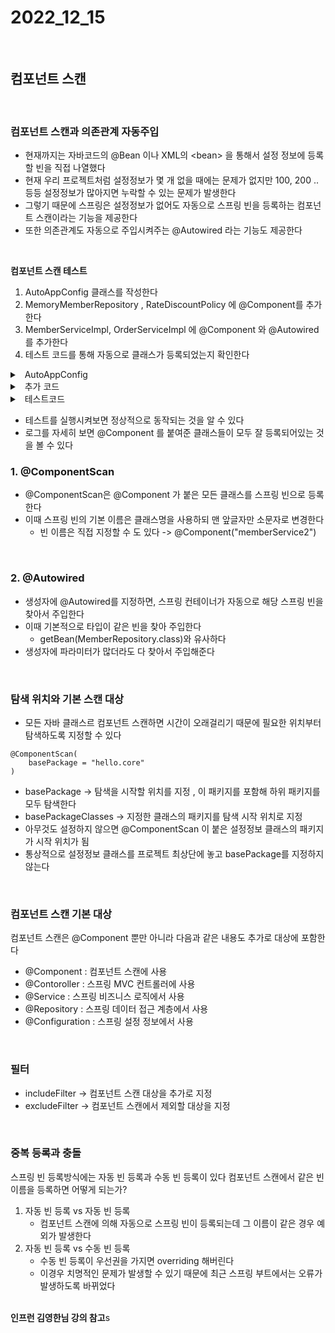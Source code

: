 # 2022_12_15

</br>

## 컴포넌트 스캔

</br>

### 컴포넌트 스캔과 의존관계 자동주입

-   현재까지는 자바코드의 @Bean 이나 XML의 &lt;bean> 을 통해서 설정 정보에 등록할 빈을 직접 나열했다
-   현재 우리 프로젝트처럼 설정정보가 몇 개 없을 때에는 문제가 없지만 100, 200 .. 등등 설정정보가 많아지면 누락할 수 있는 문제가 발생한다
-   그렇기 때문에 스프링은 설정정보가 없어도 자동으로 스프링 빈을 등록하는 컴포넌트 스캔이라는 기능을 제공한다
-   또한 의존관계도 자동으로 주입시켜주는 @Autowired 라는 기능도 제공한다

</br>

<b> 컴포넌트 스캔 테스트 </b>

1.  AutoAppConfig 클래스를 작성한다
2.  MemoryMemberRepository , RateDiscountPolicy 에 @Component를 추가한다
3.  MemberServiceImpl, OrderServiceImpl 에 @Component 와 @Autowired 를 추가한다
4.  테스트 코드를 통해 자동으로 클래스가 등록되었는지 확인한다

<details>
    <summary>&nbsp; AutoAppConfig</summary>
    
    @Configuration
    @ComponentScan(
        excludeFilters =  @ComponentScan.Filter(type = FilterType.ANNOTATION, classes = Configuration.class)
    )
    public class AutoAppConfig {
    }

</details>

<details>
    <summary>&nbsp; 추가 코드 </summary>
    
    //1. MemoryMemberRepository
    @Component
    public class MemoryMemberRepository implements MemberRepository {}

    //2. RateDiscountPolicy
    @Component
    public class RateDiscountPolicy implements DiscountPolicy {}

    //3. MemberServiceImpl
    @Component
    public class MemberServiceImpl implements MemberService {
        private final MemberRepository memberRepository;

        @Autowired
        public MemberServiceImpl(MemberRepository memberRepository) {
            this.memberRepository = memberRepository;
        }
    }

    //4. OrderServiceImpl
    @Component
    public class OrderServiceImpl implements OrderService{

        private  final MemberRepository memberRepository;
        private  final DiscountPolicy discountPolicy;

        @Autowired
        public OrderServiceImpl(MemberRepository memberRepository, DiscountPolicy discountPolicy) {
            this.memberRepository = memberRepository;
            this.discountPolicy = discountPolicy;
        }
    }

</details>

<details>
    <summary>&nbsp; 테스트코드</summary>
    
    public class AutoAppConfigTest {

        @Test
        void basicScan(){
            AnnotationConfigApplicationContext ac = new AnnotationConfigApplicationContext(AutoAppConfig.class);

            MemberService memberService = ac.getBean(MemberService.class);
            Assertions.assertInstanceOf(MemberService.class, memberService);
        }
    }

</details>

-   테스트를 실행시켜보면 정상적으로 동작되는 것을 알 수 있다
-   로그를 자세히 보면 @Component 를 붙여준 클래스들이 모두 잘 등록되어있는 것을 볼 수 있다

### 1. @ComponentScan

-   @ComponentScan은 @Component 가 붙은 모든 클래스를 스프링 빈으로 등록한다
-   이때 스프링 빈의 기본 이름은 클래스명을 사용하되 맨 앞글자만 소문자로 변경한다
    -   빈 이름은 직접 지정할 수 도 있다 -> @Component("memberService2")

</br>

### 2. @Autowired

-   생성자에 @Autowired를 지정하면, 스프링 컨테이너가 자동으로 해당 스프링 빈을 찾아서 주입한다
-   이때 기본적으로 타입이 같은 빈을 찾아 주입한다
    -   getBean(MemberRepository.class)와 유사하다
-   생성자에 파라미터가 많더라도 다 찾아서 주입해준다

</br>

### 탐색 위치와 기본 스캔 대상

-   모든 자바 클래스르 컴포넌트 스캔하면 시간이 오래걸리기 때문에 필요한 위치부터 탐색하도록 지정할 수 있다

```
@ComponentScan(
    basePackage = "hello.core"
)
```

-   basePackage -> 탐색을 시작할 위치를 지정 , 이 패키지를 포함해 하위 패키지를 모두 탐색한다
-   basePackageClasses -> 지정한 클래스의 패키지를 탐색 시작 위치로 지정
-   아무것도 설정하지 않으면 @ComponentScan 이 붙은 설정정보 클래스의 패키지가 시작 위치가 됨
-   통상적으로 설정정보 클래스를 프로젝트 최상단에 놓고 basePackage를 지정하지 않는다

</br>

### 컴포넌트 스캔 기본 대상

컴포넌트 스캔은 @Component 뿐만 아니라 다음과 같은 내용도 추가로 대상에 포함한다

-   @Component : 컴포넌트 스캔에 사용
-   @Contoroller : 스프링 MVC 컨트롤러에 사용
-   @Service : 스프링 비즈니스 로직에서 사용
-   @Repository : 스프링 데이터 접근 계층에서 사용
-   @Configuration : 스프링 설정 정보에서 사용

</br>

### 필터

-   includeFilter -> 컴포넌트 스캔 대상을 추가로 지정
-   excludeFilter -> 컴포넌트 스캔에서 제외할 대상을 지정

</br>

### 중복 등록과 충돌

스프링 빈 등록방식에는 자동 빈 등록과 수동 빈 등록이 있다
컴포넌트 스캔에서 같은 빈 이름을 등록하면 어떻게 되는가?

1. 자동 빈 등록 vs 자동 빈 등록
    - 컴포넌트 스캔에 의해 자동으로 스프링 빈이 등록되는데 그 이름이 같은 경우 예외가 발생한다
2. 자동 빈 등록 vs 수동 빈 등록
    - 수동 빈 등록이 우선권을 가지면 overriding 해버린다
    - 이경우 치명적인 문제가 발생할 수 있기 때문에 최근 스프링 부트에서는 오류가 발생하도록 바뀌었다

</br>
<b>인프런 김영한님 강의 참고</b>s
